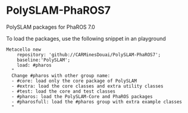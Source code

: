 # PolySLAM-PhaROS7
PolySLAM packages for PhaROS 7.0

To load the packages, use the following snippet in an playground

```Smalltalk
Metacello new
	repository: 'github://CARMinesDouai/PolySLAM-PhaROS7';
	baseline:'PolySLAM';
	load: #pharos
  "
  Change #pharos with other group name:
  - #core: load only the core package of PolySLAM
  - #extra: load the core classes and extra utility classes
  - #test: load the core and test classes
  - #pharos: load the PolySLAM-Core and PhaROS packages
  - #pharosfull: load the #pharos group with extra example classes
  "
```
